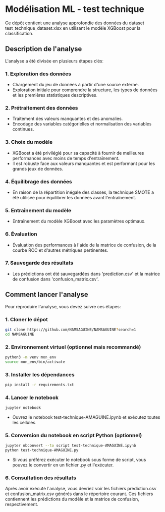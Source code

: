 # Modélisation ML - test technique

Ce dépôt contient une analyse approfondie des données du dataset test_technique_dataset.xlsx en utilisant le modèle XGBoost pour la classification.

## Description de l'analyse

L'analyse a été divisée en plusieurs étapes clés:

### 1. Exploration des données
- Chargement du jeu de données à partir d'une source externe.
- Exploration initiale pour comprendre la structure, les types de données et les premières statistiques descriptives.
### 2. Prétraitement des données 
- Traitement des valeurs manquantes et des anomalies.
- Encodage des variables catégorielles et normalisation des variables continues.
### 3. Choix du modèle 
- XGBoost a été privilégié pour sa capacité à fournir de meilleures performances avec moins de temps d'entraînement.
- Il est robuste face aux valeurs manquantes et est performant pour les grands jeux de données.
### 4. Équilibrage des données 
- En raison de la répartition inégale des classes, la technique SMOTE a été utilisée pour équilibrer les données avant l'entraînement.
### 5. Entraînement du modèle 
- Entraînement du modèle XGBoost avec les paramètres optimaux.
### 6. Évaluation 
- Évaluation des performances à l'aide de la matrice de confusion, de la courbe ROC et d'autres métriques pertinentes.
### 7. Sauvegarde des résultats 
- Les prédictions ont été sauvegardées dans 'prediction.csv' et la matrice de confusion dans 'confusion_matrix.csv'.


## Comment lancer l'analyse
Pour reproduire l'analyse, vous devez suivre ces étapes:

### 1. Cloner le dépot 
```bash
git clone https://github.com/NAMSAGUINE/NAMSAGUINE?search=1
cd NAMSAGUINE
```
### 2. Environnement virtuel (optionnel mais recommandé)
```bash
python3 -m venv mon_env
source mon_env/bin/activate
```
### 3. Installer les dépendances
```bash
pip install -r requirements.txt
```
### 4. Lancer le notebook 
```bash
jupyter notebook
```
- Ouvrez le notebook test-technique-AMAGUINE.ipynb et exécutez toutes les cellules.
### 5. Conversion du notebook en script Python  (optionnel)
```bash
jupyter nbconvert --to script test-technique-AMAGUINE.ipynb
python test-technique-AMAGUINE.py
```

- Si vous préférez exécuter le notebook sous forme de script, vous pouvez le convertir en un fichier .py et l'exécuter.

### 6. Consultation des résultats

Après avoir exécuté l'analyse, vous devriez voir les fichiers prediction.csv et confusion_matrix.csv générés dans le répertoire courant. Ces fichiers contiennent les prédictions du modèle et la matrice de confusion, respectivement.








